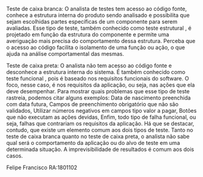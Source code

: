Teste de caixa branca:
O analista de testes tem acesso ao código fonte, conhece a estrutura interna do produto sendo analisado e possibilita que sejam escolhidas partes específicas de um componente para serem avaliadas. Esse tipo de teste, também conhecido como teste estrutural , é projetado em função da estrutura do componente e permite uma averiguação mais precisa do comportamento dessa estrutura. Perceba que o acesso ao código facilita o isolamento de uma função ou ação, o que ajuda na análise comportamental das mesmas.

Teste de caixa preta:
O analista não tem acesso ao código fonte e desconhece a estrutura interna do sistema. É também conhecido como teste funcional , pois é baseado nos requisitos funcionais do software. O foco, nesse caso, é nos requisitos da aplicação, ou seja, nas ações que ela deve desempenhar.
Para mostrar quais problemas que esse tipo de teste rastreia, podemos citar alguns exemplos:
Data de nascimento preenchida com data futura,
Campos de preenchimento obrigatório que não são validados,
Utilizar números negativos em campos tipo valor a pagar,
Botões que não executam as ações devidas,
Enfim, todo tipo de falha funcional, ou seja, falhas que contrariam os requisitos da aplicação.
Há que se destacar, contudo, que existe um elemento comum aos dois tipos de teste. Tanto no teste de caixa branca quanto no teste de caixa preta, o analista não sabe qual será o comportamento da aplicação ou do alvo de teste em uma determinada situação. A imprevisibilidade de resultados é comum aos dois casos.

Felipe Francisco RA:1801102
